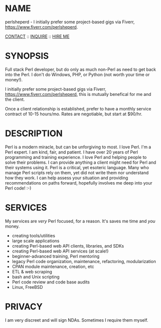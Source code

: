# NAME

perlsheperd - I initially prefer some project-based gigs via Fiverr, https://www.fiverr.com/perlsheperd.

[CONTACT](https://www.fiverr.com/perlsheperd)
:: [INQUIRE](https://www.fiverr.com/perlsheperd)
:: [HIRE ME](https://www.fiverr.com/perlsheperd) 

# SYNOPSIS

Full stack Perl developer, but do only as much non-Perl as need to get back into the Perl. I don't do Windows, PHP, or Python (not worth your time or money!).

I initially prefer some project-based gigs via Fiverr, https://www.fiverr.com/perlsheperd, this is mutually benefical for me and the client.

Once a client relationship is established, prefer to have a monthly service contract of 10-15 hours/mo. Rates are negotiable, but start at $90/hr.

# DESCRIPTION

Perl is a modern miracle, but can be unforgiving to most. I love Perl. I'm a Perl expert. I am kind, fair, and patient. I have over 20 years of Perl programming and training experience. I love Perl and helping people to solve their problems. I can provide anything a client might need for Perl and their systems using it. Perl is a critical, yet esoteric language. Many who manage Perl scripts rely on them, yet did not write them nor understand how they work. I can help assess your situation and providing recommendations on paths forward, hopefully involves me deep into your Perl code! :-)

# SERVICES

My services are _very_ Perl focused, for a reason. It's saves me time and *you* money.

* creating tools/utilities
* large scale applications
* creating Perl-based web API clients, libraries, and SDKs
* creating Perl-based web API services (at scale!)
* beginner-advanced training, Perl mentoring
* legacy Perl code organization, maintenance, refactoring, modularization
* CPAN module maintenance, creation, etc
* ETL & web scraping
* bash and Unix scripting
* Perl code review and code base audits
* Linux, FreeBSD

# PRIVACY

I am very discreet and will sign NDAs. Sometimes I require them myself.



